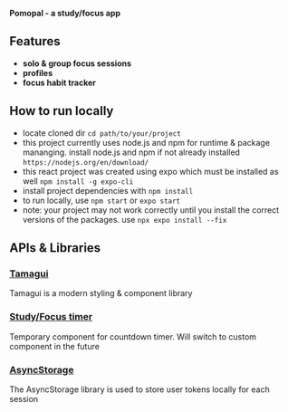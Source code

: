 **Pomopal - a study/focus app**
## Features
- **solo & group focus sessions**
- **profiles**
- **focus habit tracker**

## How to run locally
- locate cloned dir `cd path/to/your/project`
- this project currently uses node.js and npm for runtime & package mananging. install node.js and npm if not already installed `https://nodejs.org/en/download/`
- this react project was created using expo which must be installed as well `npm install -g expo-cli`
- install project dependencies with `npm install`
- to run locally, use `npm start` or `expo start`
- note: your project may not work correctly until you install the correct versions of the packages. use `npx expo install --fix`

## APIs & Libraries
### [Tamagui](https://tamagui.dev/)
Tamagui is a modern styling & component library
### [Study/Focus timer](https://www.npmjs.com/package/react-native-countdown-circle-timer)
Temporary component for countdown timer. Will switch to custom component in the future
### [AsyncStorage](https://react-native-async-storage.github.io/async-storage/docs/usage/)
The AsyncStorage library is used to store user tokens locally for each session
